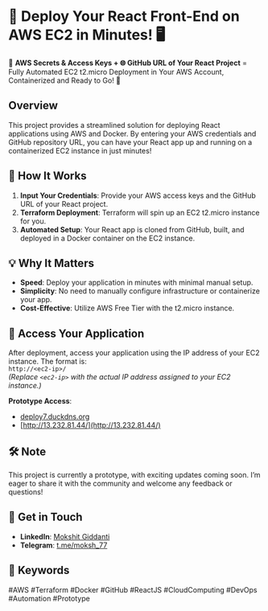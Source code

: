 # 🚀 Deploy Your React Front-End on AWS EC2 in Minutes! 🖥

🔑 **AWS Secrets & Access Keys + 🌐 GitHub URL of Your React Project** = Fully Automated EC2 t2.micro Deployment in Your AWS Account, Containerized and Ready to Go! 🎉

## Overview

This project provides a streamlined solution for deploying React applications using AWS and Docker. By entering your AWS credentials and GitHub repository URL, you can have your React app up and running on a containerized EC2 instance in just minutes!

## 🔧 How It Works

1. **Input Your Credentials**: Provide your AWS access keys and the GitHub URL of your React project.
2. **Terraform Deployment**: Terraform will spin up an EC2 t2.micro instance for you.
3. **Automated Setup**: Your React app is cloned from GitHub, built, and deployed in a Docker container on the EC2 instance.

## 💡 Why It Matters

- **Speed**: Deploy your application in minutes with minimal manual setup.
- **Simplicity**: No need to manually configure infrastructure or containerize your app.
- **Cost-Effective**: Utilize AWS Free Tier with the t2.micro instance.

## 📍 Access Your Application

After deployment, access your application using the IP address of your EC2 instance. The format is:  
`http://<ec2-ip>/`  
*(Replace `<ec2-ip>` with the actual IP address assigned to your EC2 instance.)*

**Prototype Access**:  
- [deploy7.duckdns.org](http://deploy7.duckdns.org)  
- [http://13.232.81.44/](http://13.232.81.44/)

## 🛠 Note

This project is currently a prototype, with exciting updates coming soon. I’m eager to share it with the community and welcome any feedback or questions!

## 📩 Get in Touch

- **LinkedIn**: [Mokshit Giddanti](https://www.linkedin.com/in/mokshit-giddanti)
- **Telegram**: [t.me/moksh_77](https://t.me/moksh_77)

## 📄 Keywords

#AWS #Terraform #Docker #GitHub #ReactJS #CloudComputing #DevOps #Automation #Prototype
